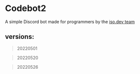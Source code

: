 # Codebot2 
A simple Discord bot made for programmers by the [iso.dev team](https://github.com/PyBotDevs)

## versions:
> 20220501

> 20220520

> 20220526
